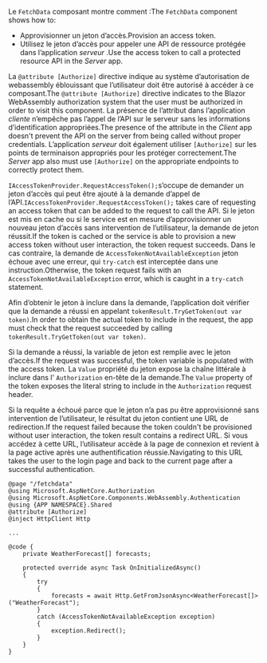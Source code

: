 <span data-ttu-id="177bf-101">Le `FetchData` composant montre comment :</span><span class="sxs-lookup"><span data-stu-id="177bf-101">The `FetchData` component shows how to:</span></span>

* <span data-ttu-id="177bf-102">Approvisionner un jeton d’accès.</span><span class="sxs-lookup"><span data-stu-id="177bf-102">Provision an access token.</span></span>
* <span data-ttu-id="177bf-103">Utilisez le jeton d’accès pour appeler une API de ressource protégée dans l’application *serveur* .</span><span class="sxs-lookup"><span data-stu-id="177bf-103">Use the access token to call a protected resource API in the *Server* app.</span></span>

<span data-ttu-id="177bf-104">La `@attribute [Authorize]` directive indique au système d’autorisation de webassembly éblouissant que l’utilisateur doit être autorisé à accéder à ce composant.</span><span class="sxs-lookup"><span data-stu-id="177bf-104">The `@attribute [Authorize]` directive indicates to the Blazor WebAssembly authorization system that the user must be authorized in order to visit this component.</span></span> <span data-ttu-id="177bf-105">La présence de l’attribut dans l’application *cliente* n’empêche pas l’appel de l’API sur le serveur sans les informations d’identification appropriées.</span><span class="sxs-lookup"><span data-stu-id="177bf-105">The presence of the attribute in the *Client* app doesn't prevent the API on the server from being called without proper credentials.</span></span> <span data-ttu-id="177bf-106">L’application *serveur* doit également utiliser `[Authorize]` sur les points de terminaison appropriés pour les protéger correctement.</span><span class="sxs-lookup"><span data-stu-id="177bf-106">The *Server* app also must use `[Authorize]` on the appropriate endpoints to correctly protect them.</span></span>

<span data-ttu-id="177bf-107">`IAccessTokenProvider.RequestAccessToken();`s’occupe de demander un jeton d’accès qui peut être ajouté à la demande d’appel de l’API.</span><span class="sxs-lookup"><span data-stu-id="177bf-107">`IAccessTokenProvider.RequestAccessToken();` takes care of requesting an access token that can be added to the request to call the API.</span></span> <span data-ttu-id="177bf-108">Si le jeton est mis en cache ou si le service est en mesure d’approvisionner un nouveau jeton d’accès sans intervention de l’utilisateur, la demande de jeton réussit.</span><span class="sxs-lookup"><span data-stu-id="177bf-108">If the token is cached or the service is able to provision a new access token without user interaction, the token request succeeds.</span></span> <span data-ttu-id="177bf-109">Dans le cas contraire, la demande de `AccessTokenNotAvailableException` jeton échoue avec une erreur, qui `try-catch` est interceptée dans une instruction.</span><span class="sxs-lookup"><span data-stu-id="177bf-109">Otherwise, the token request fails with an `AccessTokenNotAvailableException` error, which is caught in a `try-catch` statement.</span></span>

<span data-ttu-id="177bf-110">Afin d’obtenir le jeton à inclure dans la demande, l’application doit vérifier que la demande a réussi en appelant `tokenResult.TryGetToken(out var token)`.</span><span class="sxs-lookup"><span data-stu-id="177bf-110">In order to obtain the actual token to include in the request, the app must check that the request succeeded by calling `tokenResult.TryGetToken(out var token)`.</span></span> 

<span data-ttu-id="177bf-111">Si la demande a réussi, la variable de jeton est remplie avec le jeton d’accès.</span><span class="sxs-lookup"><span data-stu-id="177bf-111">If the request was successful, the token variable is populated with the access token.</span></span> <span data-ttu-id="177bf-112">La `Value` propriété du jeton expose la chaîne littérale à inclure dans l' `Authorization` en-tête de la demande.</span><span class="sxs-lookup"><span data-stu-id="177bf-112">The `Value` property of the token exposes the literal string to include in the `Authorization` request header.</span></span>

<span data-ttu-id="177bf-113">Si la requête a échoué parce que le jeton n’a pas pu être approvisionné sans intervention de l’utilisateur, le résultat du jeton contient une URL de redirection.</span><span class="sxs-lookup"><span data-stu-id="177bf-113">If the request failed because the token couldn't be provisioned without user interaction, the token result contains a redirect URL.</span></span> <span data-ttu-id="177bf-114">Si vous accédez à cette URL, l’utilisateur accède à la page de connexion et revient à la page active après une authentification réussie.</span><span class="sxs-lookup"><span data-stu-id="177bf-114">Navigating to this URL takes the user to the login page and back to the current page after a successful authentication.</span></span>

```razor
@page "/fetchdata"
@using Microsoft.AspNetCore.Authorization
@using Microsoft.AspNetCore.Components.WebAssembly.Authentication
@using {APP NAMESPACE}.Shared
@attribute [Authorize]
@inject HttpClient Http

...

@code {
    private WeatherForecast[] forecasts;

    protected override async Task OnInitializedAsync()
    {
        try
        {
            forecasts = await Http.GetFromJsonAsync<WeatherForecast[]>("WeatherForecast");
        }
        catch (AccessTokenNotAvailableException exception)
        {
            exception.Redirect();
        }
    }
}
```
